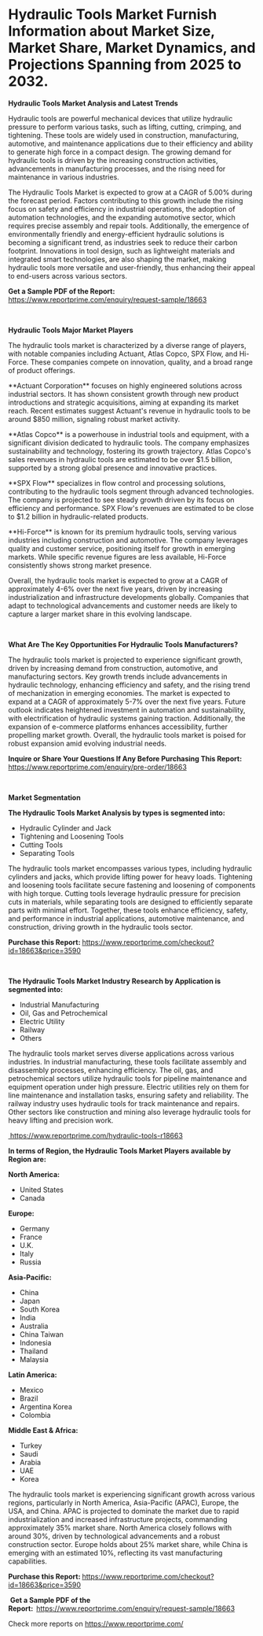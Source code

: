 <p><h1>Hydraulic Tools Market Furnish Information about Market Size, Market Share, Market Dynamics, and Projections Spanning from 2025 to 2032.</h1></p><p><strong>Hydraulic Tools Market Analysis and Latest Trends</strong></p>
<p><p>Hydraulic tools are powerful mechanical devices that utilize hydraulic pressure to perform various tasks, such as lifting, cutting, crimping, and tightening. These tools are widely used in construction, manufacturing, automotive, and maintenance applications due to their efficiency and ability to generate high force in a compact design. The growing demand for hydraulic tools is driven by the increasing construction activities, advancements in manufacturing processes, and the rising need for maintenance in various industries.</p><p>The Hydraulic Tools Market is expected to grow at a CAGR of 5.00% during the forecast period. Factors contributing to this growth include the rising focus on safety and efficiency in industrial operations, the adoption of automation technologies, and the expanding automotive sector, which requires precise assembly and repair tools. Additionally, the emergence of environmentally friendly and energy-efficient hydraulic solutions is becoming a significant trend, as industries seek to reduce their carbon footprint. Innovations in tool design, such as lightweight materials and integrated smart technologies, are also shaping the market, making hydraulic tools more versatile and user-friendly, thus enhancing their appeal to end-users across various sectors.</p></p>
<p><strong>Get a Sample PDF of the Report:&nbsp;</strong> <a href="https://www.reportprime.com/enquiry/request-sample/18663?utm_campaign=2565&utm_medium=2&utm_source=Github&utm_content=ia&utm_term=19032025&utm_id=hydraulic-tools">https://www.reportprime.com/enquiry/request-sample/18663</a></p>
<p>&nbsp;</p>
<p><strong>Hydraulic Tools Major Market Players</strong></p>
<p><p>The hydraulic tools market is characterized by a diverse range of players, with notable companies including Actuant, Atlas Copco, SPX Flow, and Hi-Force. These companies compete on innovation, quality, and a broad range of product offerings.</p><p>**Actuant Corporation** focuses on highly engineered solutions across industrial sectors. It has shown consistent growth through new product introductions and strategic acquisitions, aiming at expanding its market reach. Recent estimates suggest Actuant's revenue in hydraulic tools to be around $850 million, signaling robust market activity.</p><p>**Atlas Copco** is a powerhouse in industrial tools and equipment, with a significant division dedicated to hydraulic tools. The company emphasizes sustainability and technology, fostering its growth trajectory. Atlas Copco's sales revenues in hydraulic tools are estimated to be over $1.5 billion, supported by a strong global presence and innovative practices.</p><p>**SPX Flow** specializes in flow control and processing solutions, contributing to the hydraulic tools segment through advanced technologies. The company is projected to see steady growth driven by its focus on efficiency and performance. SPX Flow's revenues are estimated to be close to $1.2 billion in hydraulic-related products.</p><p>**Hi-Force** is known for its premium hydraulic tools, serving various industries including construction and automotive. The company leverages quality and customer service, positioning itself for growth in emerging markets. While specific revenue figures are less available, Hi-Force consistently shows strong market presence.</p><p>Overall, the hydraulic tools market is expected to grow at a CAGR of approximately 4-6% over the next five years, driven by increasing industrialization and infrastructure developments globally. Companies that adapt to technological advancements and customer needs are likely to capture a larger market share in this evolving landscape.</p></p>
<p>&nbsp;</p>
<p><strong>What Are The Key Opportunities For Hydraulic Tools Manufacturers?</strong></p>
<p><p>The hydraulic tools market is projected to experience significant growth, driven by increasing demand from construction, automotive, and manufacturing sectors. Key growth trends include advancements in hydraulic technology, enhancing efficiency and safety, and the rising trend of mechanization in emerging economies. The market is expected to expand at a CAGR of approximately 5-7% over the next five years. Future outlook indicates heightened investment in automation and sustainability, with electrification of hydraulic systems gaining traction. Additionally, the expansion of e-commerce platforms enhances accessibility, further propelling market growth. Overall, the hydraulic tools market is poised for robust expansion amid evolving industrial needs.</p></p>
<p><strong>Inquire or Share Your Questions If Any Before Purchasing This Report:</strong> <a href="https://www.reportprime.com/enquiry/pre-order/18663?utm_campaign=2565&utm_medium=2&utm_source=Github&utm_content=ia&utm_term=19032025&utm_id=hydraulic-tools">https://www.reportprime.com/enquiry/pre-order/18663</a></p>
<p>&nbsp;</p>
<p><strong>Market Segmentation</strong></p>
<p><strong>The Hydraulic Tools Market Analysis by types is segmented into:</strong></p>
<p><ul><li>Hydraulic Cylinder and Jack</li><li>Tightening and Loosening Tools</li><li>Cutting Tools</li><li>Separating Tools</li></ul></p>
<p><p>The hydraulic tools market encompasses various types, including hydraulic cylinders and jacks, which provide lifting power for heavy loads. Tightening and loosening tools facilitate secure fastening and loosening of components with high torque. Cutting tools leverage hydraulic pressure for precision cuts in materials, while separating tools are designed to efficiently separate parts with minimal effort. Together, these tools enhance efficiency, safety, and performance in industrial applications, automotive maintenance, and construction, driving growth in the hydraulic tools sector.</p></p>
<p><strong>Purchase this Report:&nbsp;</strong><a href="https://www.reportprime.com/checkout?id=18663&price=3590&utm_campaign=2565&utm_medium=2&utm_source=Github&utm_content=ia&utm_term=19032025&utm_id=hydraulic-tools">https://www.reportprime.com/checkout?id=18663&price=3590</a></p>
<p>&nbsp;</p>
<p><strong>The Hydraulic Tools Market Industry Research by Application is segmented into:</strong></p>
<p><ul><li>Industrial Manufacturing</li><li>Oil, Gas and Petrochemical</li><li>Electric Utility</li><li>Railway</li><li>Others</li></ul></p>
<p><p>The hydraulic tools market serves diverse applications across various industries. In industrial manufacturing, these tools facilitate assembly and disassembly processes, enhancing efficiency. The oil, gas, and petrochemical sectors utilize hydraulic tools for pipeline maintenance and equipment operation under high pressure. Electric utilities rely on them for line maintenance and installation tasks, ensuring safety and reliability. The railway industry uses hydraulic tools for track maintenance and repairs. Other sectors like construction and mining also leverage hydraulic tools for heavy lifting and precision work.</p></p>
<p><a href="https://www.reportprime.com/hydraulic-tools-r18663?utm_campaign=2565&utm_medium=2&utm_source=Github&utm_content=ia&utm_term=19032025&utm_id=hydraulic-tools">&nbsp;https://www.reportprime.com/hydraulic-tools-r18663</a></p>
<p><strong>In terms of Region, the Hydraulic Tools Market Players available by Region are:</strong></p>
<p>
    <p> <strong> North America: </strong>
        <ul>
            <li>United States</li>
            <li>Canada</li>
        </ul>
        </p> 
    <p> <strong> Europe: </strong>
        <ul>
            <li>Germany</li>
            <li>France</li>
            <li>U.K.</li>
            <li>Italy</li>
            <li>Russia</li>
        </ul>
        </p> 
    <p> <strong> Asia-Pacific: </strong>
        <ul>
            <li>China</li>
            <li>Japan</li>
            <li>South Korea</li>
            <li>India</li>
            <li>Australia</li>
            <li>China Taiwan</li>
            <li>Indonesia</li>
            <li>Thailand</li>
            <li>Malaysia</li>
        </ul>
        </p> 
    <p> <strong> Latin America: </strong>
        <ul>
            <li>Mexico</li>
            <li>Brazil</li>
            <li>Argentina Korea</li>
            <li>Colombia</li>
        </ul>
        </p> 
    <p> <strong> Middle East & Africa: </strong>
        <ul>
            <li>Turkey</li>
            <li>Saudi</li>
            <li>Arabia</li>
            <li>UAE</li>
            <li>Korea</li>
        </ul>
    </p>
    </p>
<p><p>The hydraulic tools market is experiencing significant growth across various regions, particularly in North America, Asia-Pacific (APAC), Europe, the USA, and China. APAC is projected to dominate the market due to rapid industrialization and increased infrastructure projects, commanding approximately 35% market share. North America closely follows with around 30%, driven by technological advancements and a robust construction sector. Europe holds about 25% market share, while China is emerging with an estimated 10%, reflecting its vast manufacturing capabilities.</p></p>
<p><strong>Purchase this Report: </strong><a href="https://www.reportprime.com/checkout?id=18663&price=3590&utm_campaign=2565&utm_medium=2&utm_source=Github&utm_content=ia&utm_term=19032025&utm_id=hydraulic-tools">https://www.reportprime.com/checkout?id=18663&price=3590</a></p>
<p>&nbsp;<strong>Get a Sample PDF of the Report:&nbsp;&nbsp;</strong><a href="https://www.reportprime.com/enquiry/request-sample/18663?utm_campaign=2565&utm_medium=2&utm_source=Github&utm_content=ia&utm_term=19032025&utm_id=hydraulic-tools">https://www.reportprime.com/enquiry/request-sample/18663</a></p>
<p><strong></strong></p>
<p>Check more reports on <a href="https://www.reportprime.com/?utm_campaign=2565&utm_medium=2&utm_source=Github&utm_content=ia&utm_term=19032025&utm_id=hydraulic-tools">https://www.reportprime.com/</a></p>
